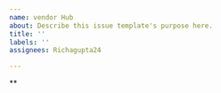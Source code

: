 ```yaml
---
name: vendor Hub
about: Describe this issue template's purpose here.
title: ''
labels: ''
assignees: Richagupta24

---
```


**
